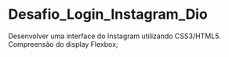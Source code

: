 # Desafio_Login_Instagram_Dio
Desenvolver uma interface do Instagram utilizando CSS3/HTML5. Compreensão do display Flexbox;
